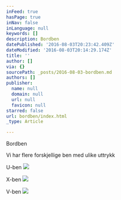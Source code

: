 ```yaml
---
inFeed: true
hasPage: true
inNav: false
inLanguage: null
keywords: []
description: Bordben
datePublished: '2016-08-03T20:23:42.409Z'
dateModified: '2016-08-03T20:14:29.174Z'
title: ''
author: []
via: {}
sourcePath: _posts/2016-08-03-bordben.md
authors: []
publisher:
  name: null
  domain: null
  url: null
  favicon: null
starred: false
url: bordben/index.html
_type: Article

---
```

Bordben

Vi har flere forskjellige ben med ulike uttrykk 

U-ben
![](https://the-grid-user-content.s3-us-west-2.amazonaws.com/03054a79-2b89-41a5-a5f7-846e12db349b.jpg)

X-ben
![](https://the-grid-user-content.s3-us-west-2.amazonaws.com/a4941bec-7273-4998-9f6f-f9b77de26a78.jpg)

V-ben
![](https://the-grid-user-content.s3-us-west-2.amazonaws.com/5f5e73ab-0dd3-4dc5-a4fd-8ac3865e4365.jpg)